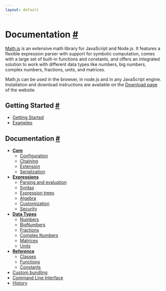 ```yaml
---
layout: default
---
```


<h1 id="documentation">Documentation <a href="#documentation" title="Permalink">#</a></h1>

[Math.js](https://mathjs.org) is an extensive math library for JavaScript and Node.js. It features a flexible expression parser with support for symbolic computation, comes with a large set of built-in functions and constants, and offers an integrated solution to work with different data types like numbers, big numbers, complex numbers, fractions, units, and matrices.

Math.js can be used in the browser, in node.js and in any JavaScript engine. Installation and download instructions are available on the [Download page](https://mathjs.org/download.html) of the website.

<h2 id="getting-started">Getting Started <a href="#getting-started" title="Permalink">#</a></h2>

- [Getting Started](getting_started.html)
- [Examples](https://mathjs.org/examples/index.html)

<h2 id="documentation">Documentation <a href="#documentation" title="Permalink">#</a></h2>

- **[Core](core/index.html)**
  - [Configuration](core/configuration.html)
  - [Chaining](core/chaining.html)
  - [Extension](core/extension.html)
  - [Serialization](core/serialization.html)
- **[Expressions](expressions/index.html)**
  - [Parsing and evaluation](expressions/parsing.html)
  - [Syntax](expressions/syntax.html)
  - [Expression trees](expressions/expression_trees.html)
  - [Algebra](expressions/algebra.html)
  - [Customization](expressions/customization.html)
  - [Security](expressions/security.html)
- **[Data Types](datatypes/index.html)**
  - [Numbers](datatypes/numbers.html)
  - [BigNumbers](datatypes/bignumbers.html)
  - [Fractions](datatypes/fractions.html)
  - [Complex Numbers](datatypes/complex_numbers.html)
  - [Matrices](datatypes/matrices.html)
  - [Units](datatypes/units.html)
- **[Reference](reference/index.html)**
  - [Classes](reference/classes.html)
  - [Functions](reference/functions.html)
  - [Constants](reference/constants.html)
- [Custom bundling](custom_bundling.html)
- [Command Line Interface](command_line_interface.html)
- [History](../history.html)
